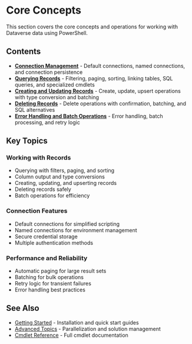# Core Concepts

<!-- TOC -->
<!-- /TOC -->

This section covers the core concepts and operations for working with Dataverse data using PowerShell.

## Contents

- **[Connection Management](connections.md)** - Default connections, named connections, and connection persistence
- **[Querying Records](querying.md)** - Filtering, paging, sorting, linking tables, SQL queries, and specialized cmdlets
- **[Creating and Updating Records](creating-updating.md)** - Create, update, upsert operations with type conversion and batching
- **[Deleting Records](deleting.md)** - Delete operations with confirmation, batching, and SQL alternatives
- **[Error Handling and Batch Operations](error-handling.md)** - Error handling, batch processing, and retry logic

## Key Topics

### Working with Records
- Querying with filters, paging, and sorting
- Column output and type conversions
- Creating, updating, and upserting records
- Deleting records safely
- Batch operations for efficiency

### Connection Features
- Default connections for simplified scripting
- Named connections for environment management
- Secure credential storage
- Multiple authentication methods

### Performance and Reliability
- Automatic paging for large result sets
- Batching for bulk operations
- Retry logic for transient failures
- Error handling best practices

## See Also

- [Getting Started](../getting-started/) - Installation and quick start guides
- [Advanced Topics](../advanced/) - Parallelization and solution management
- [Cmdlet Reference](../../Rnwood.Dataverse.Data.PowerShell/docs/) - Full cmdlet documentation
